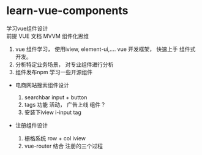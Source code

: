 # learn-vue-components
学习vue组件设计  
前提
VUE 文档  MVVM  组件化思维
1.  vue 组件学习， 使用iview, element-ui,.... vue 开发框架， 快速上手
组件式开发。
2. 分析特定业务场景， 对专业组件进行分析
3. 组件发布npm 学习一些开源组件 

- 电商网站搜索组件设计
  1. searchbar   input + button
  2. tags 功能  活动， 广告上线
  组件？ <search />
  1. 安装下iview   i-input   tag  

- 注册组件设计
  1. 栅格系统 
  row + col iview 
  2. vue-router 结合  注册的三个过程
  

